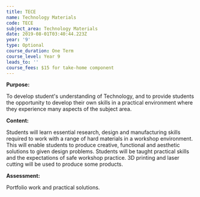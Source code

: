 ```yaml
---
title: TECE
name: Technology Materials
code: TECE
subject_area: Technology Materials
date: 2019-08-01T03:40:44.223Z
year: '9'
type: Optional
course_duration: One Term
course_level: Year 9
leads_to: ''
course_fees: $15 for take-home component
---
```

**Purpose:**

To develop student's understanding of Technology, and to provide students the opportunity to develop their own skills in a practical environment where they experience many aspects of the subject area.

**Content:**

Students will learn essential research, design and manufacturing skills required to work with a range of hard materials in a workshop environment.  This will enable students to produce creative, functional and aesthetic solutions to given design problems. Students will be taught practical skills and the expectations of safe workshop practice. 3D printing and laser cutting will be used to produce some products.

**Assessment:**

Portfolio work and practical solutions.
